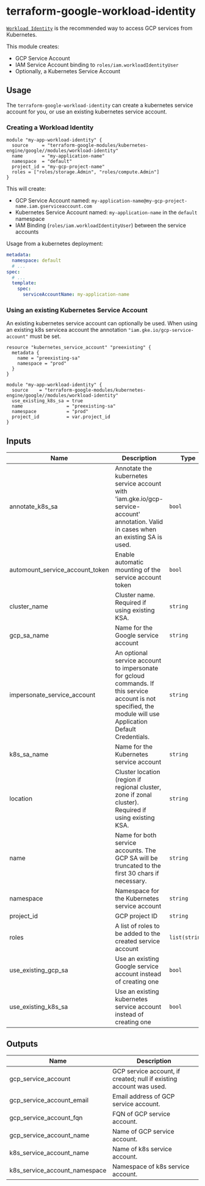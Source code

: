 # terraform-google-workload-identity

[`Workload Identity`](https://cloud.google.com/kubernetes-engine/docs/how-to/workload-identity) is the recommended way to access GCP services from Kubernetes.

This module creates:

* GCP Service Account
* IAM Service Account binding to `roles/iam.workloadIdentityUser`
* Optionally, a Kubernetes Service Account

## Usage

The `terraform-google-workload-identity` can create a kubernetes service account for you, or use an existing kubernetes service account.

### Creating a Workload Identity

```hcl
module "my-app-workload-identity" {
  source     = "terraform-google-modules/kubernetes-engine/google//modules/workload-identity"
  name       = "my-application-name"
  namespace  = "default"
  project_id = "my-gcp-project-name"
  roles = ["roles/storage.Admin", "roles/compute.Admin"]
}
```

This will create:

* GCP Service Account named: `my-application-name@my-gcp-project-name.iam.gserviceaccount.com`
* Kubernetes Service Account named: `my-application-name` in the `default` namespace
* IAM Binding (`roles/iam.workloadIdentityUser`) between the service accounts

Usage from a kubernetes deployment:

```yaml
metadata:
  namespace: default
  # ...
spec:
  # ...
  template:
    spec:
      serviceAccountName: my-application-name
```

### Using an existing Kubernetes Service Account

An existing kubernetes service account can optionally be used. When using an existing k8s servicea account the annotation `"iam.gke.io/gcp-service-account"` must be set.

```hcl
resource "kubernetes_service_account" "preexisting" {
  metadata {
    name = "preexisting-sa"
    namespace = "prod"
  }
}

module "my-app-workload-identity" {
  source    = "terraform-google-modules/kubernetes-engine/google//modules/workload-identity"
  use_existing_k8s_sa = true
  name                = "preexisting-sa"
  namespace           = "prod"
  project_id          = var.project_id
}
```

<!-- BEGINNING OF PRE-COMMIT-TERRAFORM DOCS HOOK -->
## Inputs

| Name | Description | Type | Default | Required |
|------|-------------|------|---------|:--------:|
| annotate\_k8s\_sa | Annotate the kubernetes service account with 'iam.gke.io/gcp-service-account' annotation. Valid in cases when an existing SA is used. | `bool` | `true` | no |
| automount\_service\_account\_token | Enable automatic mounting of the service account token | `bool` | `false` | no |
| cluster\_name | Cluster name. Required if using existing KSA. | `string` | `""` | no |
| gcp\_sa\_name | Name for the Google service account | `string` | `null` | no |
| impersonate\_service\_account | An optional service account to impersonate for gcloud commands. If this service account is not specified, the module will use Application Default Credentials. | `string` | `""` | no |
| k8s\_sa\_name | Name for the Kubernetes service account | `string` | `null` | no |
| location | Cluster location (region if regional cluster, zone if zonal cluster). Required if using existing KSA. | `string` | `""` | no |
| name | Name for both service accounts. The GCP SA will be truncated to the first 30 chars if necessary. | `string` | n/a | yes |
| namespace | Namespace for the Kubernetes service account | `string` | `"default"` | no |
| project\_id | GCP project ID | `string` | n/a | yes |
| roles | A list of roles to be added to the created service account | `list(string)` | `[]` | no |
| use\_existing\_gcp\_sa | Use an existing Google service account instead of creating one | `bool` | `false` | no |
| use\_existing\_k8s\_sa | Use an existing kubernetes service account instead of creating one | `bool` | `false` | no |

## Outputs

| Name | Description |
|------|-------------|
| gcp\_service\_account | GCP service account, if created; null if existing account was used. |
| gcp\_service\_account\_email | Email address of GCP service account. |
| gcp\_service\_account\_fqn | FQN of GCP service account. |
| gcp\_service\_account\_name | Name of GCP service account. |
| k8s\_service\_account\_name | Name of k8s service account. |
| k8s\_service\_account\_namespace | Namespace of k8s service account. |

<!-- END OF PRE-COMMIT-TERRAFORM DOCS HOOK -->
